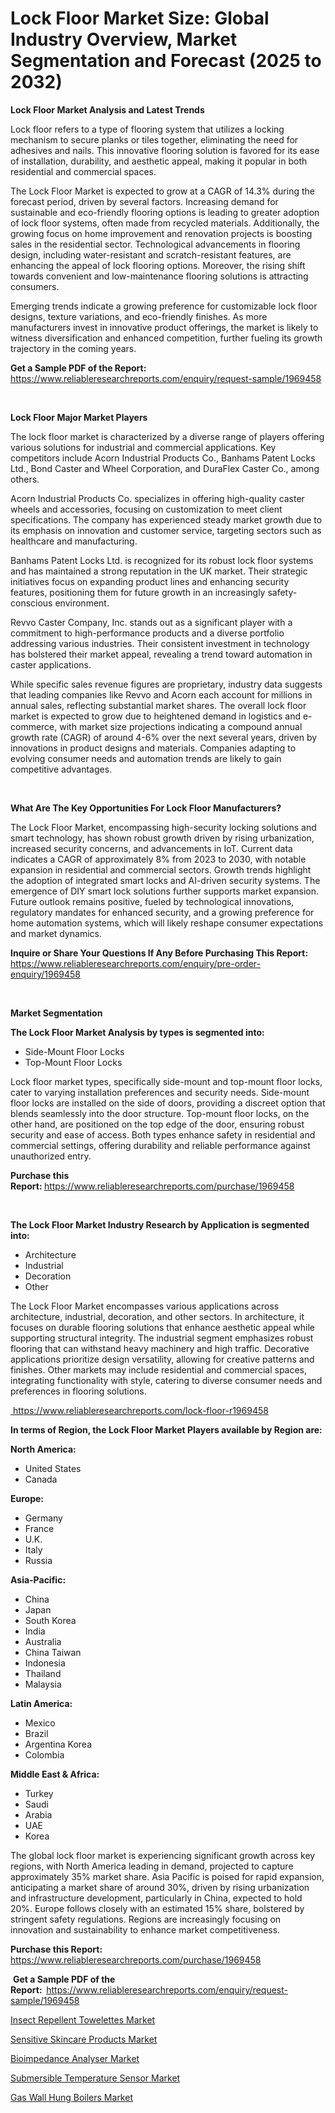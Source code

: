 <p><h1>Lock Floor Market Size: Global Industry Overview, Market Segmentation and Forecast (2025 to 2032)</h1></p><p><strong>Lock Floor Market Analysis and Latest Trends</strong></p>
<p><p>Lock floor refers to a type of flooring system that utilizes a locking mechanism to secure planks or tiles together, eliminating the need for adhesives and nails. This innovative flooring solution is favored for its ease of installation, durability, and aesthetic appeal, making it popular in both residential and commercial spaces.</p><p>The Lock Floor Market is expected to grow at a CAGR of 14.3% during the forecast period, driven by several factors. Increasing demand for sustainable and eco-friendly flooring options is leading to greater adoption of lock floor systems, often made from recycled materials. Additionally, the growing focus on home improvement and renovation projects is boosting sales in the residential sector. Technological advancements in flooring design, including water-resistant and scratch-resistant features, are enhancing the appeal of lock flooring options. Moreover, the rising shift towards convenient and low-maintenance flooring solutions is attracting consumers.</p><p>Emerging trends indicate a growing preference for customizable lock floor designs, texture variations, and eco-friendly finishes. As more manufacturers invest in innovative product offerings, the market is likely to witness diversification and enhanced competition, further fueling its growth trajectory in the coming years.</p></p>
<p><strong>Get a Sample PDF of the Report:&nbsp;</strong> <a href="https://www.reliableresearchreports.com/enquiry/request-sample/1969458?utm_campaign=121&utm_medium=2&utm_source=Github&utm_content=ia&utm_term=05042025&utm_id=lock-floor">https://www.reliableresearchreports.com/enquiry/request-sample/1969458</a></p>
<p>&nbsp;</p>
<p><strong>Lock Floor Major Market Players</strong></p>
<p><p>The lock floor market is characterized by a diverse range of players offering various solutions for industrial and commercial applications. Key competitors include Acorn Industrial Products Co., Banhams Patent Locks Ltd., Bond Caster and Wheel Corporation, and DuraFlex Caster Co., among others. </p><p>Acorn Industrial Products Co. specializes in offering high-quality caster wheels and accessories, focusing on customization to meet client specifications. The company has experienced steady market growth due to its emphasis on innovation and customer service, targeting sectors such as healthcare and manufacturing. </p><p>Banhams Patent Locks Ltd. is recognized for its robust lock floor systems and has maintained a strong reputation in the UK market. Their strategic initiatives focus on expanding product lines and enhancing security features, positioning them for future growth in an increasingly safety-conscious environment. </p><p>Revvo Caster Company, Inc. stands out as a significant player with a commitment to high-performance products and a diverse portfolio addressing various industries. Their consistent investment in technology has bolstered their market appeal, revealing a trend toward automation in caster applications.</p><p>While specific sales revenue figures are proprietary, industry data suggests that leading companies like Revvo and Acorn each account for millions in annual sales, reflecting substantial market shares. The overall lock floor market is expected to grow due to heightened demand in logistics and e-commerce, with market size projections indicating a compound annual growth rate (CAGR) of around 4-6% over the next several years, driven by innovations in product designs and materials. Companies adapting to evolving consumer needs and automation trends are likely to gain competitive advantages.</p></p>
<p>&nbsp;</p>
<p><strong>What Are The Key Opportunities For Lock Floor Manufacturers?</strong></p>
<p><p>The Lock Floor Market, encompassing high-security locking solutions and smart technology, has shown robust growth driven by rising urbanization, increased security concerns, and advancements in IoT. Current data indicates a CAGR of approximately 8% from 2023 to 2030, with notable expansion in residential and commercial sectors. Growth trends highlight the adoption of integrated smart locks and AI-driven security systems. The emergence of DIY smart lock solutions further supports market expansion. Future outlook remains positive, fueled by technological innovations, regulatory mandates for enhanced security, and a growing preference for home automation systems, which will likely reshape consumer expectations and market dynamics.</p></p>
<p><strong>Inquire or Share Your Questions If Any Before Purchasing This Report:</strong> <a href="https://www.reliableresearchreports.com/enquiry/pre-order-enquiry/1969458?utm_campaign=121&utm_medium=2&utm_source=Github&utm_content=ia&utm_term=05042025&utm_id=lock-floor">https://www.reliableresearchreports.com/enquiry/pre-order-enquiry/1969458</a></p>
<p>&nbsp;</p>
<p><strong>Market Segmentation</strong></p>
<p><strong>The Lock Floor Market Analysis by types is segmented into:</strong></p>
<p><ul><li>Side-Mount Floor Locks</li><li>Top-Mount Floor Locks</li></ul></p>
<p><p>Lock floor market types, specifically side-mount and top-mount floor locks, cater to varying installation preferences and security needs. Side-mount floor locks are installed on the side of doors, providing a discreet option that blends seamlessly into the door structure. Top-mount floor locks, on the other hand, are positioned on the top edge of the door, ensuring robust security and ease of access. Both types enhance safety in residential and commercial settings, offering durability and reliable performance against unauthorized entry.</p></p>
<p><strong>Purchase this Report:&nbsp;</strong><a href="https://www.reliableresearchreports.com/purchase/1969458?utm_campaign=121&utm_medium=2&utm_source=Github&utm_content=ia&utm_term=05042025&utm_id=lock-floor">https://www.reliableresearchreports.com/purchase/1969458</a></p>
<p>&nbsp;</p>
<p><strong>The Lock Floor Market Industry Research by Application is segmented into:</strong></p>
<p><ul><li>Architecture</li><li>Industrial</li><li>Decoration</li><li>Other</li></ul></p>
<p><p>The Lock Floor Market encompasses various applications across architecture, industrial, decoration, and other sectors. In architecture, it focuses on durable flooring solutions that enhance aesthetic appeal while supporting structural integrity. The industrial segment emphasizes robust flooring that can withstand heavy machinery and high traffic. Decorative applications prioritize design versatility, allowing for creative patterns and finishes. Other markets may include residential and commercial spaces, integrating functionality with style, catering to diverse consumer needs and preferences in flooring solutions.</p></p>
<p><a href="https://www.reliableresearchreports.com/lock-floor-r1969458?utm_campaign=121&utm_medium=2&utm_source=Github&utm_content=ia&utm_term=05042025&utm_id=lock-floor">&nbsp;https://www.reliableresearchreports.com/lock-floor-r1969458</a></p>
<p><strong>In terms of Region, the Lock Floor Market Players available by Region are:</strong></p>
<p>
    <p> <strong> North America: </strong>
        <ul>
            <li>United States</li>
            <li>Canada</li>
        </ul>
        </p> 
    <p> <strong> Europe: </strong>
        <ul>
            <li>Germany</li>
            <li>France</li>
            <li>U.K.</li>
            <li>Italy</li>
            <li>Russia</li>
        </ul>
        </p> 
    <p> <strong> Asia-Pacific: </strong>
        <ul>
            <li>China</li>
            <li>Japan</li>
            <li>South Korea</li>
            <li>India</li>
            <li>Australia</li>
            <li>China Taiwan</li>
            <li>Indonesia</li>
            <li>Thailand</li>
            <li>Malaysia</li>
        </ul>
        </p> 
    <p> <strong> Latin America: </strong>
        <ul>
            <li>Mexico</li>
            <li>Brazil</li>
            <li>Argentina Korea</li>
            <li>Colombia</li>
        </ul>
        </p> 
    <p> <strong> Middle East & Africa: </strong>
        <ul>
            <li>Turkey</li>
            <li>Saudi</li>
            <li>Arabia</li>
            <li>UAE</li>
            <li>Korea</li>
        </ul>
    </p>
    </p>
<p><p>The global lock floor market is experiencing significant growth across key regions, with North America leading in demand, projected to capture approximately 35% market share. Asia Pacific is poised for rapid expansion, anticipating a market share of around 30%, driven by rising urbanization and infrastructure development, particularly in China, expected to hold 20%. Europe follows closely with an estimated 15% share, bolstered by stringent safety regulations. Regions are increasingly focusing on innovation and sustainability to enhance market competitiveness.</p></p>
<p><strong>Purchase this Report: </strong><a href="https://www.reliableresearchreports.com/purchase/1969458?utm_campaign=121&utm_medium=2&utm_source=Github&utm_content=ia&utm_term=05042025&utm_id=lock-floor">https://www.reliableresearchreports.com/purchase/1969458</a></p>
<p>&nbsp;<strong>Get a Sample PDF of the Report:&nbsp;&nbsp;</strong><a href="https://www.reliableresearchreports.com/enquiry/request-sample/1969458?utm_campaign=121&utm_medium=2&utm_source=Github&utm_content=ia&utm_term=05042025&utm_id=lock-floor">https://www.reliableresearchreports.com/enquiry/request-sample/1969458</a></p>
<p><strong></strong></p>
<p><p><a href="https://github.com/naingbiner7i/Market-Research-Report-List-1/blob/main/insect-repellent-towelettes-market.md?utm_campaign=121&utm_medium=2&utm_source=Github&utm_content=ia&utm_term=05042025&utm_id=lock-floor">Insect Repellent Towelettes Market</a></p><p><a href="https://github.com/siwerhommer97/Market-Research-Report-List-1/blob/main/sensitive-skincare-products-market.md?utm_campaign=121&utm_medium=2&utm_source=Github&utm_content=ia&utm_term=05042025&utm_id=lock-floor">Sensitive Skincare Products Market</a></p><p><a href="https://github.com/tabormahay2f/Market-Research-Report-List-1/blob/main/bioimpedance-analyser-market.md?utm_campaign=121&utm_medium=2&utm_source=Github&utm_content=ia&utm_term=05042025&utm_id=lock-floor">Bioimpedance Analyser Market</a></p><p><a href="https://github.com/zdybelzinn/Market-Research-Report-List-1/blob/main/submersible-temperature-sensor-market.md?utm_campaign=121&utm_medium=2&utm_source=Github&utm_content=ia&utm_term=05042025&utm_id=lock-floor">Submersible Temperature Sensor Market</a></p><p><a href="https://github.com/baatetoshda/Market-Research-Report-List-1/blob/main/gas-wall-hung-boilers-market.md?utm_campaign=121&utm_medium=2&utm_source=Github&utm_content=ia&utm_term=05042025&utm_id=lock-floor">Gas Wall Hung Boilers Market</a></p></p>